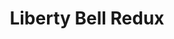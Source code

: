 ---
pid: ch587
title: Liberty Bell Redux
location_transcription: MSB
coordinates: "[-75.163722999058, 39.95300395871]"
zipcode: '19111'
gen_neighborhood: Northeast Philadelphia
neighborhood: Lawndale,Castor Gardens
outside_phl: 
age: '64'
age_range: 60-69
instagram: 
image_file_name: ch_587.jpg
proposal_transcription: Abstract Liberty Bell
topic: Unknown
topic_summary: '0'
type: Other No Form
keywords_other: liberty bell
credit: 
image_labels: 
twitter: 
facebook: 
permalink: "/monuments/ch587/"
layout: item-page
---